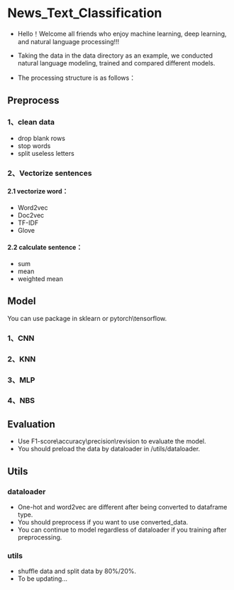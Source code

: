 # News_Text_Classification
- Hello！Welcome all friends who enjoy machine learning, deep learning, and natural language processing!!!

- Taking the data in the data directory as an example, we conducted natural language modeling, trained and compared different models.

- The processing structure is as follows：
## Preprocess
### 1、clean data
- drop blank rows
- stop words
- split useless letters
### 2、Vectorize sentences
#### 2.1 vectorize word：
- Word2vec
- Doc2vec
- TF-IDF
- Glove
#### 2.2 calculate sentence：
- sum
- mean
- weighted mean
## Model
You can use package in sklearn or pytorch\tensorflow.
### 1、CNN
### 2、KNN
### 3、MLP
### 4、NBS

## Evaluation
- Use F1-score\accuracy\precision\revision to evaluate the model.
- You should preload the data by dataloader in /utils/dataloader.
## Utils
### dataloader
- One-hot and word2vec are different after being converted to dataframe type.
- You should preprocess if you want to use converted_data.
- You can continue to model regardless of dataloader if you training after preprocessing.

### utils
- shuffle data and split data by 80%/20%.
- To be updating...